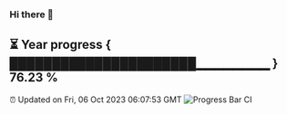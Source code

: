 ### Hi there 👋
⏳ Year progress { ██████████████████████▁▁▁▁▁▁▁▁ } 76.23 %
---
⏰ Updated on Fri, 06 Oct 2023 06:07:53 GMT
![Progress Bar CI](https://github.com/Moyi321/Moyi321/workflows/Progress%20Bar%20CI/badge.svg)
